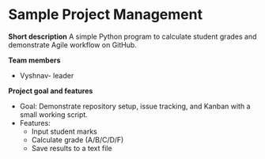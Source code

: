 
# Sample Project Management

**Short description**
A simple Python program to calculate student grades and demonstrate Agile workflow on GitHub.

**Team members**
- Vyshnav- leader

**Project goal and features**
- Goal: Demonstrate repository setup, issue tracking, and Kanban with a small working script.
- Features:
  - Input student marks
  - Calculate grade (A/B/C/D/F)
  - Save results to a text file
